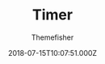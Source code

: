 ---
title: Timer
github: https://github.com/themefisher/timer-hugo
demo: https://themes.gohugo.io/theme/timer-hugo/
author: Themefisher
ssg:
  - Hugo
cms:
  - No Cms
date: 2018-07-15T10:07:51.000Z
description: Timer Template Hugo Version by themefisher
stale: false
---